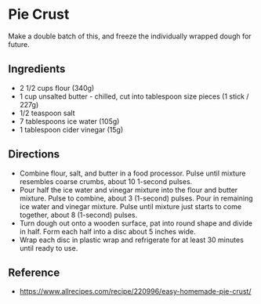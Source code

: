 # Pie Crust

Make a double batch of this, and freeze the individually wrapped dough for future.

## Ingredients

- 2 1/2 cups flour (340g)
- 1 cup unsalted butter - chilled, cut into tablespoon size pieces (1 stick / 227g)
- 1/2 teaspoon salt
- 7 tablespoons ice water (105g)
- 1 tablespoon cider vinegar (15g)

## Directions

- Combine flour, salt, and butter in a food processor. Pulse until mixture resembles coarse crumbs, about 10 1-second pulses.
- Pour half the ice water and vinegar mixture into the flour and butter mixture. Pulse to combine, about 3 (1-second) pulses. Pour in remaining ice water and vinegar mixture. Pulse until mixture just starts to come together, about 8 (1-second) pulses.
- Turn dough out onto a wooden surface, pat into round shape and divide in half. Form each half into a disc about 5 inches wide.
- Wrap each disc in plastic wrap and refrigerate for at least 30 minutes until ready to use.

## Reference

- https://www.allrecipes.com/recipe/220996/easy-homemade-pie-crust/
